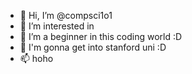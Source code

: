 - 👋 Hi, I’m @compsci1o1
- 👀 I’m interested in 
- 🌱 I’m a beginner in this coding world :D
- 💞️ I'm gonna get into stanford uni :D
- 📫 hoho

<!---
compsci1o1/compsci1o1 is a ✨ special ✨ repository because its `README.md` (this file) appears on your GitHub profile.
You can click the Preview link to take a look at your changes.
--->
